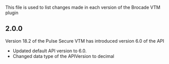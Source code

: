 ﻿This file is used to list changes made in each version of the Brocade VTM plugin

2.0.0
------
Version 18.2 of the Pulse Secure VTM has introduced version 6.0 of the API
- Updated default API version to 6.0. 
- Changed data type of the APIVersion to decimal